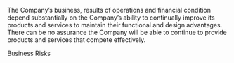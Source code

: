 The  Company’s  business,  results  of  operations  and  financial  condition  depend  substantially  on  the  Company’s  ability  to
continually improve its products and services to maintain their functional and design advantages. There can be no assurance the
Company will be able to continue to provide products and services that compete effectively.

Business Risks